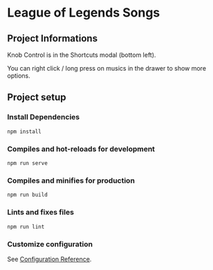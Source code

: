 # League of Legends Songs

## Project Informations

Knob Control is in the Shortcuts modal (bottom left).

You can right click / long press on musics in the drawer to show more options.

## Project setup

### Install Dependencies
```
npm install
```

### Compiles and hot-reloads for development
```
npm run serve
```

### Compiles and minifies for production
```
npm run build
```

### Lints and fixes files
```
npm run lint
```

### Customize configuration
See [Configuration Reference](https://cli.vuejs.org/config/).
